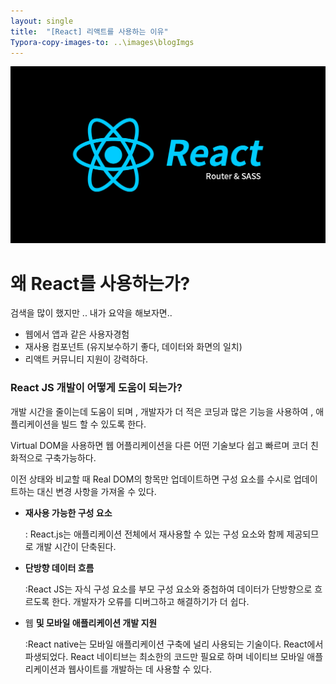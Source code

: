 ```yaml
---
layout: single
title:  "[React] 리액트를 사용하는 이유"
Typora-copy-images-to: ..\images\blogImgs
---
```


![React](../images/blogImg/React.png)

# ****왜 React를 사용하는가?****

검색을 많이 했지만 .. 내가 요약을 해보자면.. 

- 웹에서 앱과 같은 사용자경험
- 재사용 컴포넌트 (유지보수하기 좋다, 데이터와 화면의 일치)
- 리액트 커뮤니티 지원이 강력하다.


### ****React JS 개발이 어떻게 도움이 되는가?****

개발 시간을 줄이는데 도움이 되며 , 개발자가 더 적은 코딩과 많은 기능을 사용하여 , 애플리케이션을 빌드 할 수 있도록 한다.

Virtual DOM을 사용하면 웹 어플리케이션을 다른 어떤 기술보다 쉽고 빠르며 코더 친화적으로 구축가능하다.

이전 상태와 비교할 때 Real DOM의 항목만 업데이트하면 구성 요소를 수시로 업데이트하는 대신 변경 사항을 가져올 수 있다.

- **재사용 가능한 구성 요소**
    
    : React.js는 애플리케이션 전체에서 재사용할 수 있는 구성 요소와 함께 제공되므로 개발 시간이 단축된다.
    
- **단방향 데이터 흐름**
    
    :React JS는 자식 구성 요소를 부모 구성 요소와 중첩하여 데이터가 단방향으로 흐르도록 한다. 개발자가 오류를 디버그하고 해결하기가 더 쉽다.
    

- 웹 **및 모바일 애플리케이션 개발 지원**
    
    :React native는 모바일 애플리케이션 구축에 널리 사용되는 기술이다. React에서 파생되었다. React 네이티브는 최소한의 코드만 필요로 하며 네이티브 모바일 애플리케이션과 웹사이트를 개발하는 데 사용할 수 있다.





